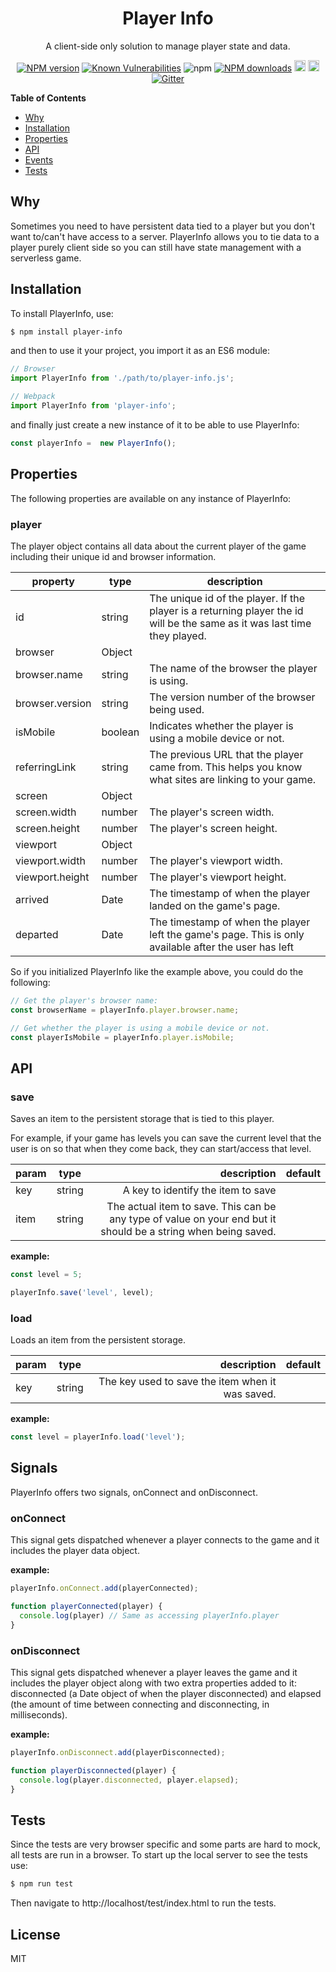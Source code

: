 <h1 align="center">Player Info</h1>

<p align="center">A client-side only solution to manage player state and data.<p>

<div align="center">

  [![NPM version](https://img.shields.io/npm/v/player-info.svg?style=flat)](https://www.npmjs.com/package/player-info)
  [![Known Vulnerabilities](https://snyk.io/test/github/robertcorponoi/player-info/badge.svg)](https://snyk.io/test/github/robertcorponoi/player-info)
  ![npm](https://img.shields.io/npm/dt/player-info)
  [![NPM downloads](https://img.shields.io/npm/dm/player-info.svg?style=flat)](https://www.npmjs.com/package/player-info)
  <a href="https://badge.fury.io/js/player-info"><img src="https://img.shields.io/github/issues/robertcorponoi/player-info.svg" alt="issues" height="18"></a>
  <a href="https://badge.fury.io/js/player-info"><img src="https://img.shields.io/github/license/robertcorponoi/player-info.svg" alt="license" height="18"></a>
  [![Gitter](https://badges.gitter.im/gitterHQ/gitter.svg)](https://gitter.im/robertcorponoi)

</div>

**Table of Contents**

- [Why](#why)
- [Installation](#installation)
- [Properties](#properties)
- [API](#api)
- [Events](#events)
- [Tests](#tests)

## **Why**

Sometimes you need to have persistent data tied to a player but you don't want to/can't have access to a server. PlayerInfo allows you to tie data to a player purely client side so you can still have state management with a serverless game.

## Installation

To install PlayerInfo, use:

```bash
$ npm install player-info
```

and then to use it your project, you import it as an ES6 module:

```js
// Browser
import PlayerInfo from './path/to/player-info.js';

// Webpack
import PlayerInfo from 'player-info';
```

and finally just create a new instance of it to be able to use PlayerInfo:

```js
const playerInfo =  new PlayerInfo();
```

## **Properties**

The following properties are available on any instance of PlayerInfo:

### **player**

The player object contains all data about the current player of the game including their unique id and browser information.

| property        	| type    	| description                                                                                                               	|
|-----------------	|---------	|---------------------------------------------------------------------------------------------------------------------------	|
| id              	| string  	| The unique id of the player. If the player is a returning player the id will be the same as it was last time they played. 	|
| browser         	| Object  	|                                                                                                                           	|
| browser.<span></span>name    	| string  	| The name of the browser the player is using.                                                                              	|
| browser.version 	| string  	| The version number of the browser being used.                                                                             	|
| isMobile        	| boolean 	| Indicates whether the player is using a mobile device or not.                                                             	|
| referringLink   	| string  	| The previous URL that the player came from. This helps you know what sites are linking to your game.                      	|
| screen          	| Object  	|                                                                                                                           	|
| screen.width    	| number  	| The player's screen width.                                                                                                	|
| screen.height   	| number  	| The player's screen height.                                                                                               	|
| viewport        	| Object  	|                                                                                                                           	|
| viewport.width  	| number  	| The player's viewport width.                                                                                              	|
| viewport.height 	| number  	| The player's viewport height.                                                                                             	|
| arrived         	| Date    	| The timestamp of when the player landed on the game's page.                                                               	|
| departed        	| Date    	| The timestamp of when the player left the game's page. This is only available after the user has left                     	|

So if you initialized PlayerInfo like the example above, you could do the following:

```js
// Get the player's browser name:
const browserName = playerInfo.player.browser.name;

// Get whether the player is using a mobile device or not.
const playerIsMobile = playerInfo.player.isMobile;
```

## **API**

### **save**

Saves an item to the persistent storage that is tied to this player.

For example, if your game has levels you can save the current level that the user is on so that when they come back, they can start/access that level.

| param 	|  type  	|                                                                                                    description 	| default 	|
|-------	|:------:	|---------------------------------------------------------------------------------------------------------------:	|---------	|
| key   	| string 	|                                                                             A key to identify the item to save 	|         	|
| item  	| string 	| The actual item to save. This can be any type of value on your end but it should be a string when being saved. 	|         	|

**example:**

```js
const level = 5;

playerInfo.save('level', level);
```

### **load**

Loads an item from the persistent storage.

| param 	|  type  	|                                      description 	| default 	|
|-------	|:------:	|-------------------------------------------------:	|---------	|
| key   	| string 	| The key used to save the item when it was saved. 	|         	|

**example:**

```js
const level = playerInfo.load('level');
```

## **Signals**

PlayerInfo offers two signals, onConnect and onDisconnect.

### **onConnect**

This signal gets dispatched whenever a player connects to the game and it includes the player data object.

**example:**

```js
playerInfo.onConnect.add(playerConnected);

function playerConnected(player) {
  console.log(player) // Same as accessing playerInfo.player
}
```

### **onDisconnect**

This signal gets dispatched whenever a player leaves the game and it includes the player object along with two extra properties added to it: disconnected (a Date object of when the player disconnected) and elapsed (the amount of time between connecting and disconnecting, in milliseconds).

**example:**

```js
playerInfo.onDisconnect.add(playerDisconnected);

function playerDisconnected(player) {
  console.log(player.disconnected, player.elapsed);
}
```

## **Tests**

Since the tests are very browser specific and some parts are hard to mock, all tests are run in a browser. To start up the local server to see the tests use:

```bash
$ npm run test
```

Then navigate to http://localhost/test/index.html to run the tests.

## **License**

MIT